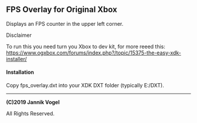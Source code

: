 ## FPS Overlay for Original Xbox

Displays an FPS counter in the upper left corner.

Disclaimer

To run this you need turn you Xbox to dev kit, for more reeed this: https://www.ogxbox.com/forums/index.php?/topic/15375-the-easy-xdk-installer/

#### Installation

Copy fps_overlay.dxt into your XDK DXT folder (typically E:/DXT).


---

**(C)2019 Jannik Vogel**

All Rights Reserved.
